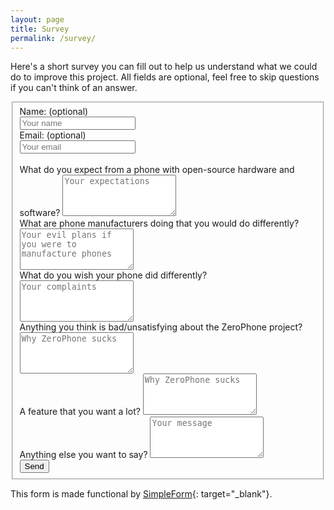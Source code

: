 ```yaml
---
layout: page
title: Survey
permalink: /survey/
---
```


Here's a short survey you can fill out to help us understand what we could do to improve this project. All fields are optional, feel free to skip questions if you can't think of an answer.


<form id="contact-form" class="form-horizontal" action="https://getsimpleform.com/messages?form_api_token=6593bd835ac595aa3f0a58bbdff4773a" method="POST" enctype="multipart/form-data">
       <fieldset>
            <div class="form-group">
                <label class="col-lg-2 control-label" for="name_optional">Name: (optional)</label>
                <div class="col-lg-10">
                <input type="text" placeholder="Your name" id="name_optional" class="form-control" name="name_optional" tabindex="1"/>
                </div>
            </div>
            <div class="form-group">
                <label class="col-lg-2 control-label" for="email_optional">Email: (optional)</label>
                <div class="col-lg-10">
                <input type="email_optional" placeholder="Your email" id="email" class="form-control" name="email" tabindex="2"/>
                </div>
            </div>
            <br>
            <div class="form-group">
                <label class="control-label" for="expectations">What do you expect from a phone with open-source hardware and software?</label>
                <textarea class="contact-textarea" placeholder="Your expectations" class="form-control" rows="4" id="expectations" name="expectations" tabindex="3"></textarea>
            </div>
            <div class="form-group">
                <!-- this fucking glitch -->
                <label class="control-label" for="plans">What are phone manufacturers doing that you would do differently?</label>
                <textarea class="contact-textarea" placeholder="Your evil plans if you were to manufacture phones" class="form-control" rows="4" id="plans" name="plans" tabindex="4"></textarea>
            </div>
            <div class="form-group">
                <label class="control-label" for="wishes">What do you wish your phone did differently?</label>
                <textarea class="contact-textarea" placeholder="Your complaints" class="form-control" rows="4" id="wishes" name="wishes" tabindex="5"></textarea>
            </div>
            <div class="form-group">
                <label class="control-label" for="badthings">Anything you think is bad/unsatisfying about the ZeroPhone project?</label>
                <textarea class="contact-textarea" placeholder="Why ZeroPhone sucks" class="form-control" rows="4" id="badthings" name="badthings" tabindex="6"></textarea>
            </div>
            <div class="form-group">
                <label class="control-label" for="badthings">A feature that you want a lot?</label>
                <textarea class="contact-textarea" placeholder="Why ZeroPhone sucks" class="form-control" rows="4" id="badthings" name="badthings" tabindex="6"></textarea>
            </div>
            <div class="form-group">
                <label class="control-label" for="anything_else">Anything else you want to say?</label>
                <textarea class="contact-textarea" placeholder="Your message" class="form-control" rows="4" id="anything_else" name="anything_else" tabindex="7"></textarea>
            </div>            
           <div class="form-group"> 
           <div class="col-lg-10 col-lg-offset-2">  
         <input type="submit" class="btn btn-primary" value="Send" id="submit"/>
         </div>
         </div>
        <input type="hidden" value="Send message" />
    </fieldset>  
</form>


This form is made functional by [SimpleForm](https://getsimpleform.com){: target="_blank"}.
